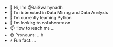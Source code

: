 - 👋 Hi, I’m @SaiSwamynadh
- 👀 I’m interested in Data Mining and Data Analysis 
- 🌱 I’m currently learning Python
- 💞️ I’m looking to collaborate on 
- 📫 How to reach me ...
- 😄 Pronouns: ...h
- ⚡ Fun fact: ...

<!---
SaiSwamynadh/SaiSwamynadh is a ✨ special ✨ repository because its `README.md` (this file) appears on your GitHub profile.
You can click the Preview link to take a look at your changes.
--->
